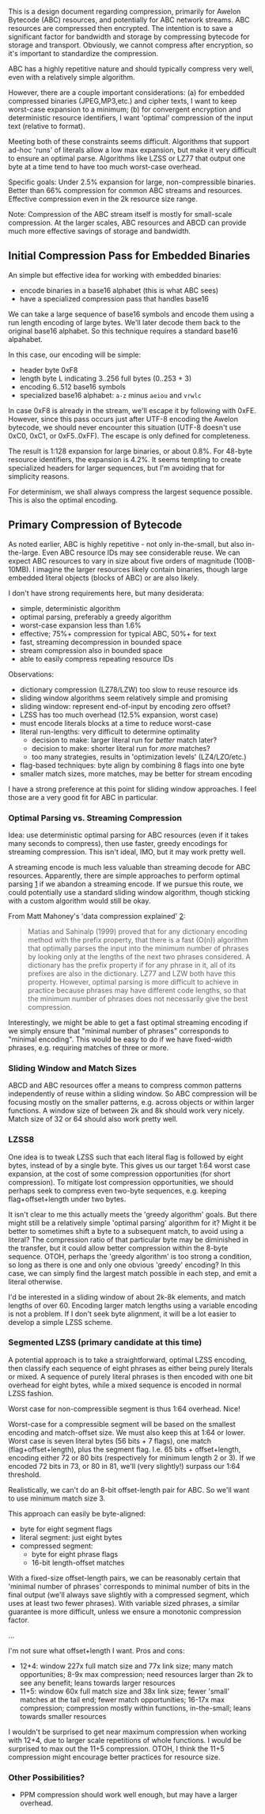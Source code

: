 This is a design document regarding compression, primarily for Awelon Bytecode (ABC) resources, and potentially for ABC network streams. ABC resources are compressed then encrypted. The intention is to save a significant factor for bandwidth and storage by compressing bytecode for storage and transport. Obviously, we cannot compress after encryption, so it's important to standardize the compression.

ABC has a highly repetitive nature and should typically compress very well, even with a relatively simple algorithm. 

However, there are a couple important considerations: (a) for embedded compressed binaries (JPEG,MP3,etc.) and cipher texts, I want to keep worst-case expansion to a minimum; (b) for convergent encryption and deterministic resource identifiers, I want 'optimal' compression of the input text (relative to format). 

Meeting both of these constraints seems difficult. Algorithms that support ad-hoc 'runs' of literals allow a low max expansion, but make it very difficult to ensure an optimal parse. Algorithms like LZSS or LZ77 that output one byte at a time tend to have too much worst-case overhead.

Specific goals: Under 2.5% expansion for large, non-compressible binaries. Better than 66% compression for common ABC streams and resources. Effective compression even in the 2k resource size range. 

Note: Compression of the ABC stream itself is mostly for small-scale compression. At the larger scales, ABC resources and ABCD can provide much more effective savings of storage and bandwidth.

## Initial Compression Pass for Embedded Binaries

An simple but effective idea for working with embedded binaries: 

* encode binaries in a base16 alphabet (this is what ABC sees)
* have a specialized compression pass that handles base16

We can take a large sequence of base16 symbols and encode them using a run length encoding of large bytes. We'll later decode them back to the original base16 alphabet. So this technique requires a standard base16 alpahabet.

In this case, our encoding will be simple:

* header byte 0xF8
* length byte L indicating 3..256 full bytes (0..253 + 3)
* encoding 6..512 base16 symbols
* specialized base16 alphabet: `a-z` minus `aeiou` and `vrwlc`

In case 0xF8 is already in the stream, we'll escape it by following with 0xFE. However, since this pass occurs just after UTF-8 encoding the Awelon bytecode, we should never encounter this situation (UTF-8 doesn't use 0xC0, 0xC1, or 0xF5..0xFF). The escape is only defined for completeness.

The result is 1:128 expansion for large binaries, or about 0.8%. For 48-byte resource identifiers, the expansion is 4.2%. It seems tempting to create specialized headers for larger sequences, but I'm avoiding that for simplicity reasons.

For determinism, we shall always compress the largest sequence possible. This is also the optimal encoding.

## Primary Compression of Bytecode

As noted earlier, ABC is highly repetitive - not only in-the-small, but also in-the-large. Even ABC resource IDs may see considerable reuse. We can expect ABC resources to vary in size about five orders of magnitude (100B-10MB). I imagine the larger resources likely contain binaries, though large embedded literal objects (blocks of ABC) or are also likely.

I don't have strong requirements here, but many desiderata:

* simple, deterministic algorithm
* optimal parsing, preferably a greedy algorithm
* worst-case expansion less than 1.6% 
* effective; 75%+ compression for typical ABC, 50%+ for text
* fast, streaming decompression in bounded space
* stream compression also in bounded space
* able to easily compress repeating resource IDs

Observations:

* dictionary compression (LZ78/LZW) too slow to reuse resource ids
* sliding window algorithms seem relatively simple and promising
* sliding window: represent end-of-input by encoding zero offset?
* LZSS has too much overhead (12.5% expansion, worst case)
* must encode literals blocks at a time to reduce worst-case
* literal run-lengths: very difficult to determine optimality
  * decision to make: larger literal run for *better* match later? 
  * decision to make: shorter literal run for *more* matches?
  * too many strategies, results in 'optimization levels' (LZ4/LZO/etc.)
* flag-based techniques: byte align by combining 8 flags into one byte
* smaller match sizes, more matches, may be better for stream encoding

I have a strong preference at this point for sliding window approaches. I feel those are a very good fit for ABC in particular.

### Optimal Parsing vs. Streaming Compression

Idea: use deterministic optimal parsing for ABC resources (even if it takes many seconds to compress), then use faster, greedy encodings for streaming compression. This isn't ideal, IMO, but it may work pretty well.

A streaming encode is much less valuable than streaming decode for ABC resources. Apparently, there are simple approaches to perform optimal parsing [1](http://www.cbloom.com/algs/dictionary.html) if we abandon a streaming encode. If we pursue this route, we could potentially use a standard sliding window algorithm, though sticking with a custom algorithm would still be okay.

From Matt Mahoney's 'data compression explained' [2](http://mattmahoney.net/dc/dce.html):

> Matias and Sahinalp (1999) proved that for any dictionary encoding method with the prefix property, that there is a fast (O(n)) algorithm that optimally parses the input into the minimum number of phrases by looking only at the lengths of the next two phrases considered. A dictionary has the prefix property if for any phrase in it, all of its prefixes are also in the dictionary. LZ77 and LZW both have this property. However, optimal parsing is more difficult to achieve in practice because phrases may have different code lengths, so that the minimum number of phrases does not necessarily give the best compression.

Interestingly, we might be able to get a fast optimal streaming encoding if we simply ensure that "minimal number of phrases" corresponds to "minimal encoding". This would be easy to do if we have fixed-width phrases, e.g. requiring matches of three or more.

### Sliding Window and Match Sizes

ABCD and ABC resources offer a means to compress common patterns independently of reuse within a sliding window. So ABC compression will be focusing mostly on the smaller patterns, e.g. across objects or within larger functions. A window size of between 2k and 8k should work very nicely. Match size of 32 or 64 should also work pretty well. 

### LZSS8

One idea is to tweak LZSS such that each literal flag is followed by eight bytes, instead of by a single byte. This gives us our target 1:64 worst case expansion, at the cost of some compression opportunities (for short compression). To mitigate lost compression opportunities, we should perhaps seek to compress even two-byte sequences, e.g. keeping flag+offset+length under two bytes. 

It isn't clear to me this actually meets the 'greedy algorithm' goals. But there might still be a relatively simple 'optimal parsing' algorithm for it? Might it be better to sometimes shift a byte to a subsequent match, to avoid using a literal? The compression ratio of that particular byte may be diminished in the transfer, but it could allow better compression within the 8-byte sequence. OTOH, perhaps the 'greedy algorithm' is too strong a condition, so long as there is one and only one obvious 'greedy' encoding? In this case, we can simply find the largest match possible in each step, and emit a literal otherwise.

I'd be interested in a sliding window of about 2k-8k elements, and match lengths of over 60. Encoding larger match lengths using a variable encoding is not a problem. If I don't seek byte alignment, it will be a lot easier to develop a simple LZSS scheme.

### Segmented LZSS (primary candidate at this time)

A potential approach is to take a straightforward, optimal LZSS encoding, then classify each sequence of eight phrases as either being purely literals or mixed. A sequence of purely literal phrases is then encoded with one bit overhead for eight bytes, while a mixed sequence is encoded in normal LZSS fashion.

Worst case for non-compressible segment is thus 1:64 overhead. Nice! 

Worst-case for a compressible segment will be based on the smallest encoding and match-offset size. We must also keep this at 1:64 or lower. Worst case is seven literal bytes (56 bits + 7 flags), one match (flag+offset+length), plus the segment flag. I.e. 65 bits + offset+length, encoding either 72 or 80 bits (respectively for minimum length 2 or 3). If we encoded 72 bits in 73, or 80 in 81, we'll (very slightly!) surpass our 1:64 threshold.

Realistically, we can't do an 8-bit offset-length pair for ABC. So we'll want to use minimum match size 3.

This approach can easily be byte-aligned:

* byte for eight segment flags
* literal segment: just eight bytes
* compressed segment: 
  * byte for eight phrase flags
  * 16-bit length-offset matches

With a fixed-size offset-length pairs, we can be reasonably certain that 'minimal number of phrases' corresponds to minimal number of bits in the final output (we'll always save slightly with a compressed segment, which uses at least two fewer phrases). With variable sized phrases, a similar guarantee is more difficult, unless we ensure a monotonic compression factor.

...

I'm not sure what offset+length I want. Pros and cons:

* 12+4: window 227x full match size and 77x link size; many match opportunities; 8-9x max compression; need resources larger than 2k to see any benefit; leans towards larger resources
* 11+5: window 60x full match size and 38x link size; fewer 'small' matches at the tail end; fewer match opportunities; 16-17x max compression; compression mostly within functions, in-the-small; leans towards smaller resources

I wouldn't be surprised to get near maximum compression when working with 12+4, due to larger scale repetitions of whole functions. I would be surprised to max out the 11+5 compression. OTOH, I think the 11+5 compression might encourage better practices for resource size.

### Other Possibilities?

* PPM compression should work well enough, but may have a larger overhead. 
